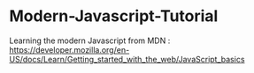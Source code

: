 # Modern-Javascript-Tutorial

Learning the modern Javascript from MDN : https://developer.mozilla.org/en-US/docs/Learn/Getting_started_with_the_web/JavaScript_basics

